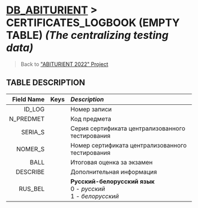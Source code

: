 # [DB_ABITURIENT](../db_abiturient_2022.md) > CERTIFICATES_LOGBOOK (**EMPTY TABLE**) *(The centralizing testing data)*

> Back to ["ABITURIENT 2022" Project](../../../../README.md)

## **TABLE DESCRIPTION**

| **Field Name** |  Keys   | *Description*                                                        |
|---------------:|:-------:|:---------------------------------------------------------------------|
|         ID_LOG |         | Номер записи                                                         |
|      N_PREDMET |         | Код предмета                                                         |
|        SERIA_S |         | Серия сертификата централизованного тестирования                     |
|        NOMER_S |         | Номер сертификата централизованного тестирования                     |
|           BALL |         | Итоговая оценка за экзамен                                           |
|       DESCRIBE |         | Дополнительная информация                                            |
|        RUS_BEL |         | **Русский-белорусский язык**</br>0 - *русский*</br>1 - *белорусский* |
